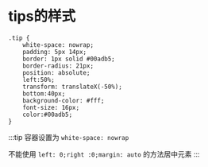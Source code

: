 # tips的样式

<positionWidth/>

```scss{2}
.tip {
    white-space: nowrap;
    padding: 5px 14px;
    border: 1px solid #00adb5;
    border-radius: 21px;
    position: absolute;
    left:50%;
    transform: translateX(-50%);
    bottom:40px;
    background-color: #fff;
    font-size: 16px;
    color:#00adb5;
}
```

:::tip
容器设置为 `white-space: nowrap`

不能使用 `left: 0;right :0;margin: auto` 的方法居中元素
:::
